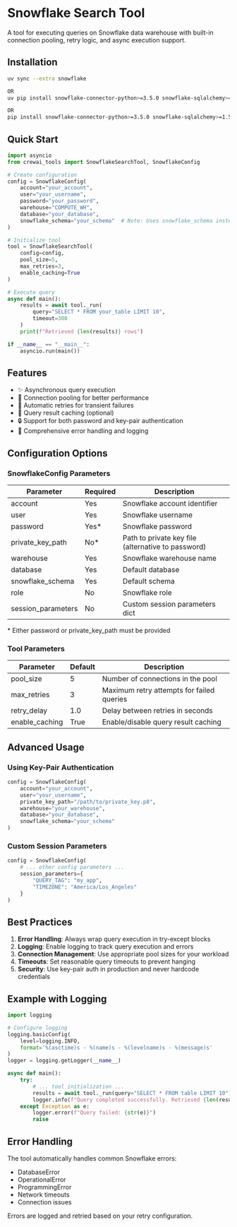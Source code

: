 # Snowflake Search Tool

A tool for executing queries on Snowflake data warehouse with built-in connection pooling, retry logic, and async execution support.

## Installation

```bash
uv sync --extra snowflake

OR 
uv pip install snowflake-connector-python>=3.5.0 snowflake-sqlalchemy>=1.5.0 cryptography>=41.0.0 cachetools>=5.5.1

OR 
pip install snowflake-connector-python>=3.5.0 snowflake-sqlalchemy>=1.5.0 cryptography>=41.0.0 cachetools>=5.5.1
```

## Quick Start

```python
import asyncio
from crewai_tools import SnowflakeSearchTool, SnowflakeConfig

# Create configuration
config = SnowflakeConfig(
    account="your_account",
    user="your_username", 
    password="your_password",
    warehouse="COMPUTE_WH",
    database="your_database",
    snowflake_schema="your_schema"  # Note: Uses snowflake_schema instead of schema
)

# Initialize tool
tool = SnowflakeSearchTool(
    config=config,
    pool_size=5,
    max_retries=3,
    enable_caching=True
)

# Execute query
async def main():
    results = await tool._run(
        query="SELECT * FROM your_table LIMIT 10",
        timeout=300
    )
    print(f"Retrieved {len(results)} rows")

if __name__ == "__main__":
    asyncio.run(main())
```

## Features

- ✨ Asynchronous query execution
- 🚀 Connection pooling for better performance
- 🔄 Automatic retries for transient failures
- 💾 Query result caching (optional)
- 🔒 Support for both password and key-pair authentication
- 📝 Comprehensive error handling and logging

## Configuration Options

### SnowflakeConfig Parameters

| Parameter | Required | Description |
|-----------|----------|-------------|
| account | Yes | Snowflake account identifier |
| user | Yes | Snowflake username |
| password | Yes* | Snowflake password |
| private_key_path | No* | Path to private key file (alternative to password) |
| warehouse | Yes | Snowflake warehouse name |
| database | Yes | Default database |
| snowflake_schema | Yes | Default schema |
| role | No | Snowflake role |
| session_parameters | No | Custom session parameters dict |

\* Either password or private_key_path must be provided

### Tool Parameters

| Parameter | Default | Description |
|-----------|---------|-------------|
| pool_size | 5 | Number of connections in the pool |
| max_retries | 3 | Maximum retry attempts for failed queries |
| retry_delay | 1.0 | Delay between retries in seconds |
| enable_caching | True | Enable/disable query result caching |

## Advanced Usage

### Using Key-Pair Authentication

```python
config = SnowflakeConfig(
    account="your_account",
    user="your_username",
    private_key_path="/path/to/private_key.p8",
    warehouse="your_warehouse",
    database="your_database",
    snowflake_schema="your_schema"
)
```

### Custom Session Parameters

```python
config = SnowflakeConfig(
    # ... other config parameters ...
    session_parameters={
        "QUERY_TAG": "my_app",
        "TIMEZONE": "America/Los_Angeles"
    }
)
```

## Best Practices

1. **Error Handling**: Always wrap query execution in try-except blocks
2. **Logging**: Enable logging to track query execution and errors
3. **Connection Management**: Use appropriate pool sizes for your workload
4. **Timeouts**: Set reasonable query timeouts to prevent hanging
5. **Security**: Use key-pair auth in production and never hardcode credentials

## Example with Logging

```python
import logging

# Configure logging
logging.basicConfig(
    level=logging.INFO,
    format='%(asctime)s - %(name)s - %(levelname)s - %(message)s'
)
logger = logging.getLogger(__name__)

async def main():
    try:
        # ... tool initialization ...
        results = await tool._run(query="SELECT * FROM table LIMIT 10")
        logger.info(f"Query completed successfully. Retrieved {len(results)} rows")
    except Exception as e:
        logger.error(f"Query failed: {str(e)}")
        raise
```

## Error Handling

The tool automatically handles common Snowflake errors:
- DatabaseError
- OperationalError
- ProgrammingError
- Network timeouts
- Connection issues

Errors are logged and retried based on your retry configuration. 